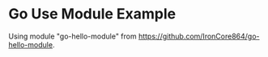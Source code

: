 # Go Use Module Example

Using module "go-hello-module" from https://github.com/IronCore864/go-hello-module.

